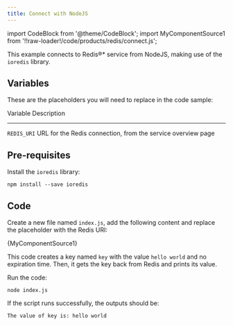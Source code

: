 ```yaml
---
title: Connect with NodeJS
---
```


import CodeBlock from '@theme/CodeBlock';
import MyComponentSource1 from '!!raw-loader!/code/products/redis/connect.js';

This example connects to Redis®\* service from NodeJS, making use of the
`ioredis` library.

## Variables

These are the placeholders you will need to replace in the code sample:

  Variable      Description
  ------------- --------------------------------------------------------------
  `REDIS_URI`   URL for the Redis connection, from the service overview page

## Pre-requisites

Install the `ioredis` library:

``` 
npm install --save ioredis
```

## Code

Create a new file named `index.js`, add the following content and
replace the placeholder with the Redis URI:

<CodeBlock language='javascript'>{MyComponentSource1}</CodeBlock>

This code creates a key named `key` with the value `hello world` and no
expiration time. Then, it gets the key back from Redis and prints its
value.

Run the code:

``` 
node index.js
```

If the script runs successfully, the outputs should be:

``` 
The value of key is: hello world
```
